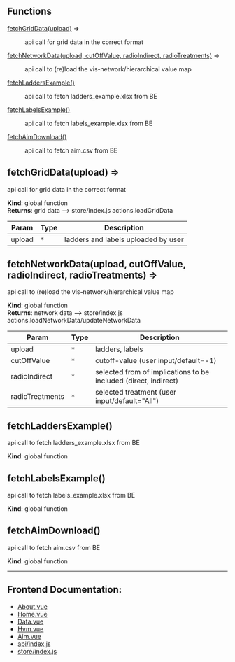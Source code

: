 ## Functions

<dl>
<dt><a href="#fetchGridData">fetchGridData(upload)</a> ⇒</dt>
<dd><p>api call for grid data in the correct format</p>
</dd>
<dt><a href="#fetchNetworkData">fetchNetworkData(upload, cutOffValue, radioIndirect, radioTreatments)</a> ⇒</dt>
<dd><p>api call to (re)load the vis-network/hierarchical value map</p>
</dd>
<dt><a href="#fetchLaddersExample">fetchLaddersExample()</a></dt>
<dd><p>api call to fetch ladders_example.xlsx from BE</p>
</dd>
<dt><a href="#fetchLabelsExample">fetchLabelsExample()</a></dt>
<dd><p>api call to fetch labels_example.xlsx from BE</p>
</dd>
<dt><a href="#fetchAimDownload">fetchAimDownload()</a></dt>
<dd><p>api call to fetch aim.csv from BE</p>
</dd>
</dl>

<a name="fetchGridData"></a>

## fetchGridData(upload) ⇒
api call for grid data in the correct format

**Kind**: global function  
**Returns**: grid data --> store/index.js actions.loadGridData  

| Param | Type | Description |
| --- | --- | --- |
| upload | <code>\*</code> | ladders and labels uploaded by user |

<a name="fetchNetworkData"></a>

## fetchNetworkData(upload, cutOffValue, radioIndirect, radioTreatments) ⇒
api call to (re)load the vis-network/hierarchical value map

**Kind**: global function  
**Returns**: network data --> store/index.js actions.loadNetworkData/updateNetworkData  

| Param | Type | Description |
| --- | --- | --- |
| upload | <code>\*</code> | ladders, labels |
| cutOffValue | <code>\*</code> | cutoff-value (user input/default=-1) |
| radioIndirect | <code>\*</code> | selected from of implications to be included (direct, indirect) |
| radioTreatments | <code>\*</code> | selected treatment (user input/default="All") |

<a name="fetchLaddersExample"></a>

## fetchLaddersExample()
api call to fetch ladders_example.xlsx from BE

**Kind**: global function  
<a name="fetchLabelsExample"></a>

## fetchLabelsExample()
api call to fetch labels_example.xlsx from BE

**Kind**: global function  
<a name="fetchAimDownload"></a>

## fetchAimDownload()
api call to fetch aim.csv from BE

**Kind**: global function 

-----
## Frontend Documentation: 
* [About.vue](About.md)
* [Home.vue](Home.md)
* [Data.vue](Data.md)
* [Hvm.vue](Hvm.md)
* [Aim.vue](Aim.md)
* [api/index.js](ApiIndex.md)
* [store/index.js](StoreIndex.md)
